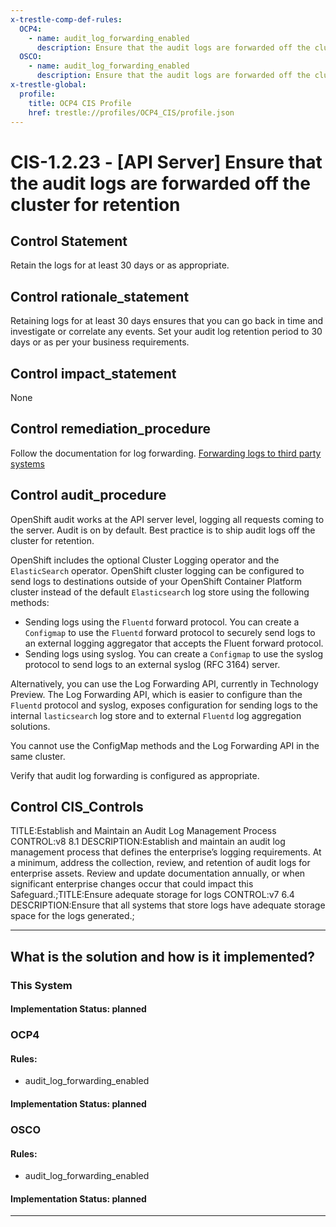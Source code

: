 ```yaml
---
x-trestle-comp-def-rules:
  OCP4:
    - name: audit_log_forwarding_enabled
      description: Ensure that the audit logs are forwarded off the cluster for retention
  OSCO:
    - name: audit_log_forwarding_enabled
      description: Ensure that the audit logs are forwarded off the cluster for retention
x-trestle-global:
  profile:
    title: OCP4 CIS Profile
    href: trestle://profiles/OCP4_CIS/profile.json
---
```


# CIS-1.2.23 - \[API Server\] Ensure that the audit logs are forwarded off the cluster for retention

## Control Statement

Retain the logs for at least 30 days or as appropriate.

## Control rationale_statement

Retaining logs for at least 30 days ensures that you can go back in time and investigate or correlate any events. Set your audit log retention period to 30 days or as per your business requirements.

## Control impact_statement

None

## Control remediation_procedure

Follow the documentation for log forwarding. [Forwarding logs to third party systems](https://docs.openshift.com/container-platform/4.5/logging/cluster-logging-external.html)

## Control audit_procedure

OpenShift audit works at the API server level, logging all requests coming to the server. Audit is on by default. Best practice is to ship audit logs off the cluster for retention. 

OpenShift includes the optional Cluster Logging operator and the `ElasticSearch` operator. OpenShift cluster logging can be configured to send logs to destinations outside of your OpenShift Container Platform cluster instead of the default `Elasticsearc`h log store using the following methods:

- Sending logs using the `Fluentd` forward protocol. You can create a `Configmap` to use the `Fluentd` forward protocol to securely send logs to an external logging aggregator that accepts the Fluent forward protocol.
- Sending logs using syslog. You can create a `Configmap` to use the syslog protocol to send logs to an external syslog (RFC 3164) server.

Alternatively, you can use the Log Forwarding API, currently in Technology Preview. The Log Forwarding API, which is easier to configure than the `Fluentd` protocol and syslog, exposes configuration for sending logs to the internal `lasticsearch` log store and to external `Fluentd` log aggregation solutions.

You cannot use the ConfigMap methods and the Log Forwarding API in the same cluster.

Verify that audit log forwarding is configured as appropriate.

## Control CIS_Controls

TITLE:Establish and Maintain an Audit Log Management Process CONTROL:v8 8.1 DESCRIPTION:Establish and maintain an audit log management process that defines the enterprise’s logging requirements. At a minimum, address the collection, review, and retention of audit logs for enterprise assets. Review and update documentation annually, or when significant enterprise changes occur that could impact this Safeguard.;TITLE:Ensure adequate storage for logs CONTROL:v7 6.4 DESCRIPTION:Ensure that all systems that store logs have adequate storage space for the logs generated.;

______________________________________________________________________

## What is the solution and how is it implemented?

<!-- For implementation status enter one of: implemented, partial, planned, alternative, not-applicable -->

<!-- Note that the list of rules under ### Rules: is read-only and changes will not be captured after assembly to JSON -->

### This System

<!-- Add implementation prose for the main This System component for control: CIS-1.2.23 -->

#### Implementation Status: planned

### OCP4

<!-- Add control implementation description here for control: CIS-1.2.23 -->

#### Rules:

  - audit_log_forwarding_enabled

#### Implementation Status: planned

### OSCO

<!-- Add control implementation description here for control: CIS-1.2.23 -->

#### Rules:

  - audit_log_forwarding_enabled

#### Implementation Status: planned

______________________________________________________________________

